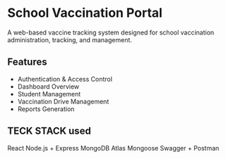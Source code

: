 # School Vaccination Portal

A web-based vaccine tracking system designed for school vaccination administration, tracking, and management.

## Features

- Authentication & Access Control
- Dashboard Overview
- Student Management
- Vaccination Drive Management
- Reports Generation

## TECK STACK used
React
Node.js + Express
MongoDB Atlas
Mongoose
Swagger + Postman
